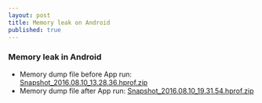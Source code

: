 ```yaml
---
layout: post
title: Memory leak on Android
published: true
---
```


### Memory leak in Android

* Memory dump file before App run: [Snapshot_2016.08.10_13.28.36.hprof.zip](../attachments/Snapshot_2016.08.10_13.28.36.hprof.zip)
* Memory dump file after App run: [Snapshot_2016.08.10_19.31.54.hprof.zip](https://drive.google.com/open?id=0BxELmqJmeOn8TzQ4amt6OHM5Um8)
